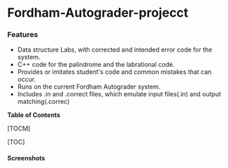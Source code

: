 # Fordham-Autograder-projecct

### Features

- Data structure Labs, with corrected and intended error code for the system.
- C++ code for the palindrome and the labrational code.
- Provides or imitates student's code and common mistakes that can occur.
- Runs on the current Fordham Autograder system.
- Includes .in and .correct files, which emulate input files(.in) and output matching(.correc)

**Table of Contents**

[TOCM]

[TOC]

#### Screenshots
